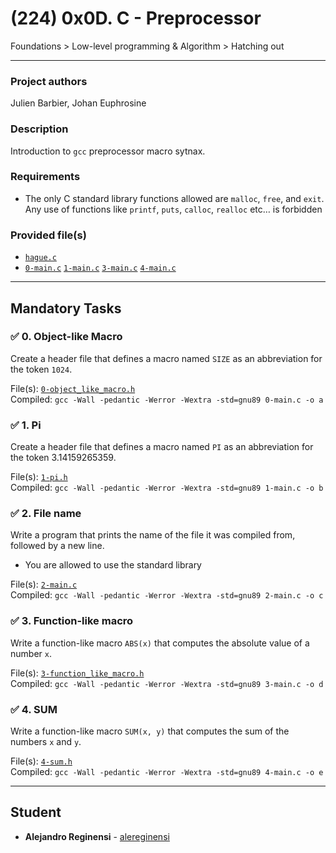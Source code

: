 # (224) 0x0D. C - Preprocessor
Foundations > Low-level programming & Algorithm > Hatching out

---

### Project authors
Julien Barbier, Johan Euphrosine

### Description
Introduction to `gcc` preprocessor macro sytnax.

### Requirements
* The only C standard library functions allowed are `malloc`, `free`, and `exit`. Any use of functions like `printf`, `puts`, `calloc`, `realloc` etc… is forbidden

### Provided file(s)
* [`hague.c`](./hague.c)
* [`0-main.c`](./tests/0-main.c) [`1-main.c`](./tests/1-main.c) [`3-main.c`](./tests/3-main.c) [`4-main.c`](./tests/4-main.c)

---

## Mandatory Tasks

### :white_check_mark: 0. Object-like Macro
Create a header file that defines a macro named `SIZE` as an abbreviation for the token `1024`.

File(s): [`0-object_like_macro.h`](./0-object_like_macro.h)\
Compiled: `gcc -Wall -pedantic -Werror -Wextra -std=gnu89 0-main.c -o a`

### :white_check_mark: 1. Pi
Create a header file that defines a macro named `PI` as an abbreviation for the token 3.14159265359.

File(s): [`1-pi.h`](./1-pi.h)\
Compiled: `gcc -Wall -pedantic -Werror -Wextra -std=gnu89 1-main.c -o b`

### :white_check_mark: 2. File name
Write a program that prints the name of the file it was compiled from, followed by a new line.

* You are allowed to use the standard library

File(s): [`2-main.c`](./2-main.c)\
Compiled: `gcc -Wall -pedantic -Werror -Wextra -std=gnu89 2-main.c -o c`

### :white_check_mark: 3. Function-like macro
Write a function-like macro `ABS(x)` that computes the absolute value of a number `x`.

File(s): [`3-function_like_macro.h`](./3-function_like_macro.h)\
Compiled: `gcc -Wall -pedantic -Werror -Wextra -std=gnu89 3-main.c -o d`

### :white_check_mark: 4. SUM
Write a function-like macro `SUM(x, y)` that computes the sum of the numbers `x` and `y`.

File(s): [`4-sum.h`](./4-sum.h)\
Compiled: `gcc -Wall -pedantic -Werror -Wextra -std=gnu89 4-main.c -o e`

---

## Student
* **Alejandro Reginensi** - [alereginensi](github.com/alereginensi)

